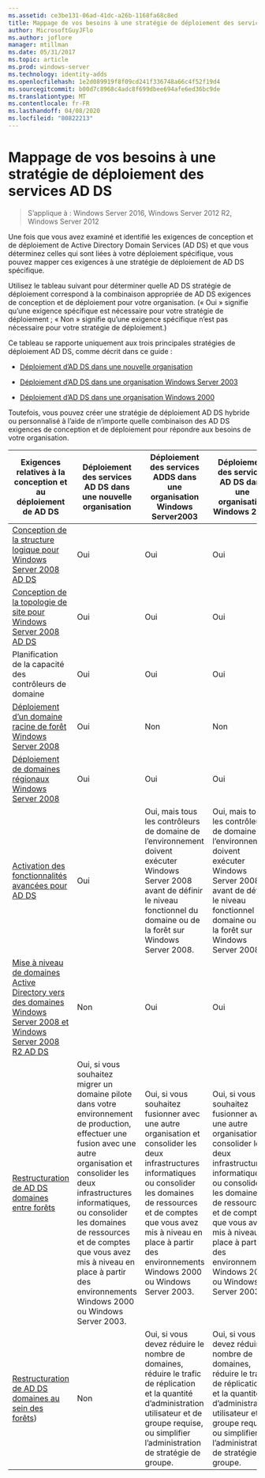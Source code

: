 ```yaml
---
ms.assetid: ce3be131-06ad-41dc-a26b-1168fa68c8ed
title: Mappage de vos besoins à une stratégie de déploiement des services AD DS
author: MicrosoftGuyJFlo
ms.author: joflore
manager: mtillman
ms.date: 05/31/2017
ms.topic: article
ms.prod: windows-server
ms.technology: identity-adds
ms.openlocfilehash: 1e2d089919f8f09cd241f336748a66c4f52f19d4
ms.sourcegitcommit: b00d7c8968c4adc8f699dbee694afe6ed36bc9de
ms.translationtype: MT
ms.contentlocale: fr-FR
ms.lasthandoff: 04/08/2020
ms.locfileid: "80822213"
---
```

# <a name="mapping-your-requirements-to-an-ad-ds-deployment-strategy"></a>Mappage de vos besoins à une stratégie de déploiement des services AD DS

>S’applique à : Windows Server 2016, Windows Server 2012 R2, Windows Server 2012

Une fois que vous avez examiné et identifié les exigences de conception et de déploiement de Active Directory Domain Services (AD DS) et que vous déterminez celles qui sont liées à votre déploiement spécifique, vous pouvez mapper ces exigences à une stratégie de déploiement de AD DS spécifique.  
  
Utilisez le tableau suivant pour déterminer quelle AD DS stratégie de déploiement correspond à la combinaison appropriée de AD DS exigences de conception et de déploiement pour votre organisation. (« Oui » signifie qu’une exigence spécifique est nécessaire pour votre stratégie de déploiement ; « Non » signifie qu’une exigence spécifique n’est pas nécessaire pour votre stratégie de déploiement.)  
  
Ce tableau se rapporte uniquement aux trois principales stratégies de déploiement AD DS, comme décrit dans ce guide :  
  
-   [Déploiement d’AD DS dans une nouvelle organisation](../../ad-ds/plan/Deploying-AD-DS-in-a-New-Organization.md)  
  
-   [Déploiement d’AD DS dans une organisation Windows Server 2003](../../ad-ds/plan/Deploying-AD-DS-in-a-Windows-Server-2003-Organization.md)  
  
-   [Déploiement d’AD DS dans une organisation Windows 2000](../../ad-ds/plan/Deploying-AD-DS-in-a-Windows-2000-Organization.md)  
  
Toutefois, vous pouvez créer une stratégie de déploiement AD DS hybride ou personnalisé à l’aide de n’importe quelle combinaison des AD DS exigences de conception et de déploiement pour répondre aux besoins de votre organisation.  
  
|Exigences relatives à la conception et au déploiement de AD DS|Déploiement des services AD DS dans une nouvelle organisation|Déploiement des services ADDS dans une organisation Windows Server2003|Déploiement des services AD DS dans une organisation Windows 2000|  
|--------------------------------------------|-----------------------------------------|---------------------------------------------------------|--------------------------------------------------|  
|[Conception de la structure logique pour Windows Server 2008 AD DS](https://technet.microsoft.com/library/cc770806.aspx)|Oui|Oui|Oui|  
|[Conception de la topologie de site pour Windows Server 2008 AD DS](Designing-the-Site-Topology.md)|Oui|Oui|Oui|  
|Planification de la capacité des contrôleurs de domaine|Oui|Oui|Oui|  
|[Déploiement d’un domaine racine de forêt Windows Server 2008](https://technet.microsoft.com/library/cc731174.aspx)|Oui|Non|Non|  
|[Déploiement de domaines régionaux Windows Server 2008](https://technet.microsoft.com/library/cc755118.aspx)|Oui|Oui|Oui|  
|[Activation des fonctionnalités avancées pour AD DS](../../ad-ds/plan/Enabling-Advanced-Features-for-AD-DS.md)|Oui|Oui, mais tous les contrôleurs de domaine de l’environnement doivent exécuter Windows Server 2008 avant de définir le niveau fonctionnel du domaine ou de la forêt sur Windows Server 2008.|Oui, mais tous les contrôleurs de domaine de l’environnement doivent exécuter Windows Server 2008 avant de définir le niveau fonctionnel du domaine ou de la forêt sur Windows Server 2008.|  
|[Mise à niveau de domaines Active Directory vers des domaines Windows Server 2008 et Windows Server 2008 R2 AD DS](https://technet.microsoft.com/library/cc731188.aspx)|Non|Oui|Oui|  
|[Restructuration de AD DS domaines entre forêts](https://go.microsoft.com/fwlink/?LinkId=93678)|Oui, si vous souhaitez migrer un domaine pilote dans votre environnement de production, effectuer une fusion avec une autre organisation et consolider les deux infrastructures informatiques, ou consolider les domaines de ressources et de comptes que vous avez mis à niveau en place à partir des environnements Windows 2000 ou Windows Server 2003.|Oui, si vous souhaitez fusionner avec une autre organisation et consolider les deux infrastructures informatiques ou consolider les domaines de ressources et de comptes que vous avez mis à niveau en place à partir des environnements Windows 2000 ou Windows Server 2003.|Oui, si vous souhaitez fusionner avec une autre organisation et consolider les deux infrastructures informatiques ou consolider les domaines de ressources et de comptes que vous avez mis à niveau en place à partir des environnements Windows 2000 ou Windows Server 2003.|  
|[Restructuration de AD DS domaines au sein des forêts](https://go.microsoft.com/fwlink/?LinkId=82740))|Non|Oui, si vous devez réduire le nombre de domaines, réduire le trafic de réplication et la quantité d’administration utilisateur et de groupe requise, ou simplifier l’administration de stratégie de groupe.|Oui, si vous devez réduire le nombre de domaines, réduire le trafic de réplication et la quantité d’administration utilisateur et de groupe requise, ou simplifier l’administration de stratégie de groupe.|  
  


